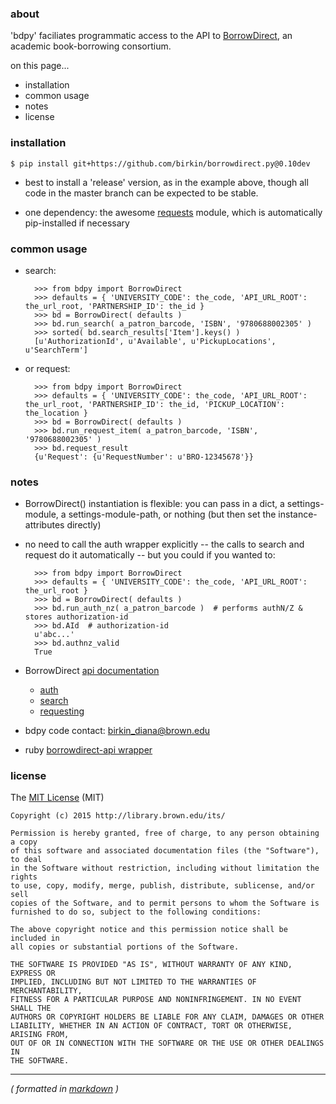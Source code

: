 ### about ###

'bdpy' faciliates programmatic access to the API to [BorrowDirect](http://www.borrowdirect.org), an academic book-borrowing consortium.

on this page...

- installation
- common usage
- notes
- license



### installation ###

    $ pip install git+https://github.com/birkin/borrowdirect.py@0.10dev

- best to install a 'release' version, as in the example above, though all code in the master branch can be expected to be stable.

- one dependency: the awesome [requests](http://docs.python-requests.org/en/latest/) module, which is automatically pip-installed if necessary



### common usage ###

- search:

        >>> from bdpy import BorrowDirect
        >>> defaults = { 'UNIVERSITY_CODE': the_code, 'API_URL_ROOT': the_url_root, 'PARTNERSHIP_ID': the_id }
        >>> bd = BorrowDirect( defaults )
        >>> bd.run_search( a_patron_barcode, 'ISBN', '9780688002305' )
        >>> sorted( bd.search_results['Item'].keys() )
        [u'AuthorizationId', u'Available', u'PickupLocations', u'SearchTerm']

- or request:

        >>> from bdpy import BorrowDirect
        >>> defaults = { 'UNIVERSITY_CODE': the_code, 'API_URL_ROOT': the_url_root, 'PARTNERSHIP_ID': the_id, 'PICKUP_LOCATION': the_location }
        >>> bd = BorrowDirect( defaults )
        >>> bd.run_request_item( a_patron_barcode, 'ISBN', '9780688002305' )
        >>> bd.request_result
        {u'Request': {u'RequestNumber': u'BRO-12345678'}}



### notes ###

- BorrowDirect() instantiation is flexible: you can pass in a dict, a settings-module, a settings-module-path, or nothing (but then set the instance-attributes directly)

- no need to call the auth wrapper explicitly -- the calls to search and request do it automatically -- but you could if you wanted to:

        >>> from bdpy import BorrowDirect
        >>> defaults = { 'UNIVERSITY_CODE': the_code, 'API_URL_ROOT': the_url_root }
        >>> bd = BorrowDirect( defaults )
        >>> bd.run_auth_nz( a_patron_barcode )  # performs authN/Z & stores authorization-id
        >>> bd.AId  # authorization-id
        u'abc...'
        >>> bd.authnz_valid
        True

- BorrowDirect [api documentation](https://relais.atlassian.net/wiki/display/ILL/Relais+web+services)
    - [auth](https://relais.atlassian.net/wiki/display/ILL/Authentication)
    - [search](https://relais.atlassian.net/wiki/display/ILL/Find+Item)
    - [requesting](https://relais.atlassian.net/wiki/display/ILL/RequestItem)

- bdpy code contact: birkin_diana@brown.edu

- ruby [borrowdirect-api wrapper](https://github.com/jrochkind/borrow_direct)



### license ###

The [MIT License](http://opensource.org/licenses/MIT) (MIT)

    Copyright (c) 2015 http://library.brown.edu/its/

    Permission is hereby granted, free of charge, to any person obtaining a copy
    of this software and associated documentation files (the "Software"), to deal
    in the Software without restriction, including without limitation the rights
    to use, copy, modify, merge, publish, distribute, sublicense, and/or sell
    copies of the Software, and to permit persons to whom the Software is
    furnished to do so, subject to the following conditions:

    The above copyright notice and this permission notice shall be included in
    all copies or substantial portions of the Software.

    THE SOFTWARE IS PROVIDED "AS IS", WITHOUT WARRANTY OF ANY KIND, EXPRESS OR
    IMPLIED, INCLUDING BUT NOT LIMITED TO THE WARRANTIES OF MERCHANTABILITY,
    FITNESS FOR A PARTICULAR PURPOSE AND NONINFRINGEMENT. IN NO EVENT SHALL THE
    AUTHORS OR COPYRIGHT HOLDERS BE LIABLE FOR ANY CLAIM, DAMAGES OR OTHER
    LIABILITY, WHETHER IN AN ACTION OF CONTRACT, TORT OR OTHERWISE, ARISING FROM,
    OUT OF OR IN CONNECTION WITH THE SOFTWARE OR THE USE OR OTHER DEALINGS IN
    THE SOFTWARE.

---

_( formatted in [markdown](http://daringfireball.net/projects/markdown/) )_
